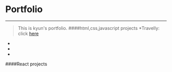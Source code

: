 # Portfolio
____


>This is kyun's portfolio.
####html,css,javascript projects
*Travelly: click [here](https://frosty-noyce-8a9ea3.netlify.app/) 
*
*
*


####React projects
